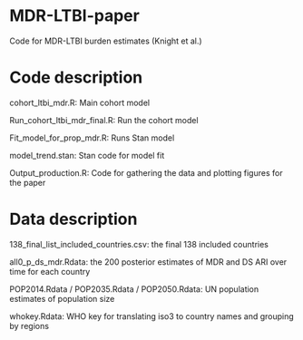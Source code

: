 # MDR-LTBI-paper
Code for MDR-LTBI burden estimates (Knight et al.)

# Code description
cohort_ltbi_mdr.R:
Main cohort model

Run_cohort_ltbi_mdr_final.R:
Run the cohort model 

Fit_model_for_prop_mdr.R:
Runs Stan model

model_trend.stan:
Stan code for model fit

Output_production.R:
Code for gathering the data and plotting figures for the paper

# Data description
138_final_list_included_countries.csv: the final 138 included countries

all0_p_ds_mdr.Rdata: the 200 posterior estimates of MDR and DS ARI over time for each country

POP2014.Rdata / POP2035.Rdata / POP2050.Rdata: UN population estimates of population size

whokey.Rdata: WHO key for translating iso3 to country names and grouping by regions
